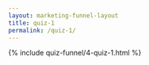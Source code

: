 ```yaml
---
layout: marketing-funnel-layout
title: quiz-1
permalink: /quiz-1/
---
```


{% include quiz-funnel/4-quiz-1.html %}
